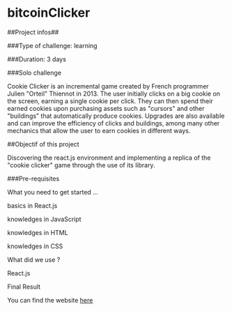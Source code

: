 # bitcoinClicker

##Project infos##

###Type of challenge: learning

###Duration: 3 days

###Solo challenge


Cookie Clicker is an incremental game created by French programmer Julien "Orteil" Thiennot in 2013. The user initially clicks on a big cookie on the screen, earning a single cookie per click. They can then spend their earned cookies upon purchasing assets such as "cursors" and other "buildings" that automatically produce cookies. Upgrades are also available and can improve the efficiency of clicks and buildings, among many other mechanics that allow the user to earn cookies in different ways.


##Objectif of this project

Discovering the react.js environment and implementing a replica of the "cookie clicker" game through the use of its library.

###Pre-requisites

What you need to get started ...


basics in React.js

knowledges in JavaScript

knowledges in HTML

knowledges in CSS

What did we use ?

React.js

Final Result

You can find the website [here](https://maximenef.github.io/bitcoinClicker/)
